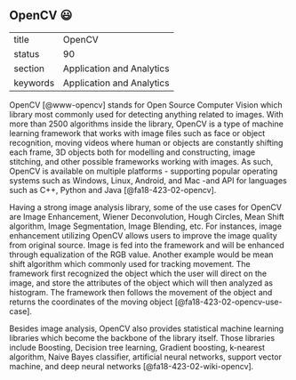 ## OpenCV :smiley:


|          |                           |
| -------- | ------------------------- |
| title    | OpenCV                    |
| status   | 90                        |
| section  | Application and Analytics |
| keywords | Application and Analytics |

OpenCV [@www-opencv] stands for Open Source Computer Vision which library most commonly used
for detecting anything related to images. With more than 2500 algorithms inside
the library, OpenCV is a type of machine learning framework that works with
image files such as face or object recognition, moving videos where human or
objects are constantly shifting each frame, 3D objects both for modelling and
constructing, image stitching, and other possible frameworks working with
images. As such, OpenCV is available on multiple platforms - supporting popular
operating systems such as Windows, Linux, Android, and Mac -and API for
languages such as C++, Python and Java [@fa18-423-02-opencv].

Having a strong image analysis library, some of the use cases for OpenCV are
Image Enhancement, Wiener Deconvolution, Hough Circles, Mean Shift algorithm,
Image Segmentation, Image Blending, etc. For instances, image enhancement
utilizing OpenCV allows users to improve the image quality from original source.
Image is fed into the framework and will be enhanced through equalization of the
RGB value. Another example would be mean shift algorithm which commonly used for
tracking movement. The framework first recognized the object which the user will
direct on the image, and store the attributes of the object which will then
analyzed as histogram. The framework then follows the movement of the object and
returns the coordinates of the moving object [@fa18-423-02-opencv-use-case].

Besides image analysis, OpenCV also provides statistical machine learning
libraries which become the backbone of the library itself. Those libraries
include Boosting, Decision tree learning, Gradient boosting, k-nearest
algorithm, Naive Bayes classifier, artificial neural networks, support vector
machine, and deep neural networks [@fa18-423-02-wiki-opencv].
